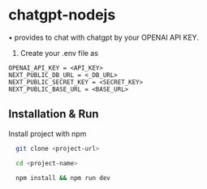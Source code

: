 # chatgpt-nodejs
• provides to chat with chatgpt by your OPENAI API KEY.

1. Create your .env file as

``` 
OPENAI_API_KEY = <API_KEY>
NEXT_PUBLIC_DB_URL = <_DB_URL>
NEXT_PUBLIC_SECRET_KEY = <SECRET_KEY>
NEXT_PUBLIC_BASE_URL = <BASE_URL>

```


## Installation & Run

Install project with npm

```bash
  git clone <project-url>

  cd <project-name>

  npm install && npm run dev    
```




